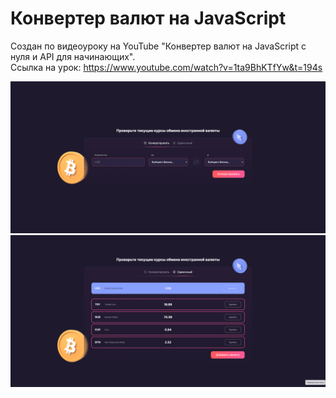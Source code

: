 # Конвертер валют на JavaScript
Создан по видеоуроку на YouTube "Конвертер валют на JavaScript с нуля и API для начинающих".
<br>
Ссылка на урок: https://www.youtube.com/watch?v=1ta9BhKTfYw&t=194s

<img src="/images/page_1.png" alt="converter">
<img src="/images/page_2.png" alt="singl">
